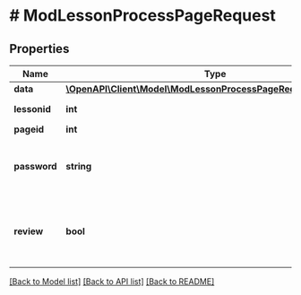 # # ModLessonProcessPageRequest

## Properties

Name | Type | Description | Notes
------------ | ------------- | ------------- | -------------
**data** | [**\OpenAPI\Client\Model\ModLessonProcessPageRequestDataInner[]**](ModLessonProcessPageRequestDataInner.md) |  |
**lessonid** | **int** | lesson instance id |
**pageid** | **int** | the page id |
**password** | **string** | optional password (the lesson may be protected) | [optional] [default to '']
**review** | **bool** | if we want to review just after finishing (1 hour margin) | [optional] [default to false]

[[Back to Model list]](../../README.md#models) [[Back to API list]](../../README.md#endpoints) [[Back to README]](../../README.md)

